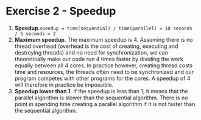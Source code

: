 # Exercise 2 - Speedup

1. **Speedup**.`speedup = time(sequential) / time(parallel) = 10 seconds / 5 seconds = 2`
2. **Maximum speedup**. The maximum speedup is 4. Assuming there is no thread overhead (overhead is the cost of creating, executing and destroying threads) and no need for synchronization, we can theoretically make our code run 4 times faster by dividing the work equally between all 4 cores. In practice however, creating thread costs time and resources, the threads often need to be synchronized and our program competes with other programs for the cores. A speedup of 4 will therefore in practice be impossible.
3. **Speedup lower than 1**. If the speedup is less than 1, it means that the parallel algorithm is slower than the sequential algorithm. There is no point in spending time creating a parallel algorithm if it is not faster than the sequential algorithm.
